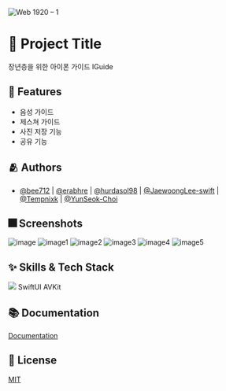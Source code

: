 
![Web 1920 – 1](https://user-images.githubusercontent.com/66102708/163713253-d21445e7-ca62-49d1-85ce-d032901636a7.png)


# :iphone: Project Title

장년층을 위한 아이폰 가이드 IGuide


## :pushpin: Features

- 음성 가이드
- 제스쳐 가이드
- 사진 저장 기능
- 공유 기능


## :people_hugging: Authors

- [@bee712](https://github.com/bee712) | [@erabhre](https://github.com/erabhre) | [@hurdasol98](https://github.com/hurdasol98) | [@JaewoongLee-swift](https://github.com/JaewoongLee-swift) | [@Tempnixk](https://github.com/Tempnixk) | [@YunSeok-Choi](https://github.com/YunSeok-Choi)



## :fireworks: Screenshots
![image](https://user-images.githubusercontent.com/66102708/163712745-711795ab-bc3f-4fd5-bf22-14408d84b2ee.png)
![image1](https://user-images.githubusercontent.com/66102708/163712748-4c4332fb-7689-4af7-bd98-0c491ca0ceae.png)
![image2](https://user-images.githubusercontent.com/66102708/163712750-d879a1df-b70a-4c0f-8a2a-333d8cb5a02d.png)
![image3](https://user-images.githubusercontent.com/66102708/163712752-608b6da9-d113-42dc-bfc3-2d94f19ec339.png)
![image4](https://user-images.githubusercontent.com/66102708/163712757-0dffc2be-b952-41a7-b771-f7c554c70a97.png)
![image5](https://user-images.githubusercontent.com/66102708/163712760-989fd898-9c0d-415d-bdeb-0501e5a099cf.png)


## :sparkles: Skills & Tech Stack
<img src="https://img.shields.io/badge/Swift-F05138?style=for-the-badge&logo=Swift&logoColor=white">
SwiftUI
AVKit

## :books: Documentation

[Documentation](https://developer.apple.com/xcode/swiftui/)


## :lock_with_ink_pen: License

[MIT](https://choosealicense.com/licenses/mit/)
